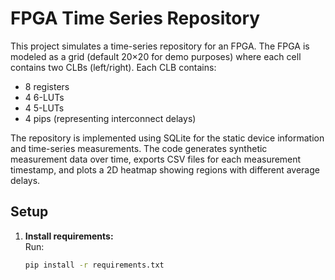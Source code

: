# FPGA Time Series Repository

This project simulates a time-series repository for an FPGA. The FPGA is modeled as a grid (default 20×20 for demo purposes) where each cell contains two CLBs (left/right). Each CLB contains:
- 8 registers
- 4 6-LUTs
- 4 5-LUTs
- 4 pips (representing interconnect delays)

The repository is implemented using SQLite for the static device information and time-series measurements. The code generates synthetic measurement data over time, exports CSV files for each measurement timestamp, and plots a 2D heatmap showing regions with different average delays.

## Setup

1. **Install requirements:**  
   Run:
   ```bash
   pip install -r requirements.txt
